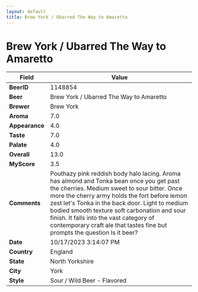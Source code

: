 ```yaml
---
layout: default
title: Brew York / Ubarred The Way to Amaretto
---
```


# Brew York / Ubarred The Way to Amaretto

| Field         | Value     |
|---------------|-----------|
| **BeerID** | 1148854 |
| **Beer** | Brew York / Ubarred The Way to Amaretto |
| **Brewer** | Brew York |
| **Aroma** | 7.0 |
| **Appearance** | 4.0 |
| **Taste** | 7.0 |
| **Palate** | 4.0 |
| **Overall** | 13.0 |
| **MyScore** | 3.5 |
| **Comments** | Pouthazy pink reddish body halo lacing. Aroma has almond and Tonka bean once you get past the cherries. Medium sweet to sour bitter. Once more the cherry army holds the fort before lemon zest let's Tonka in the back door. Light to medium bodied smooth texture soft carbonation and sour finish.  It falls into the vast category of contemporary craft ale that tastes fine but prompts the question Is it beer? |
| **Date** | 10/17/2023 3:14:07 PM |
| **Country** | England |
| **State** | North Yorkshire |
| **City** | York |
| **Style** | Sour / Wild Beer - Flavored |
